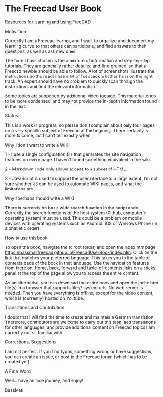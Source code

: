 # The Freecad User Book
Resources for learning and using FreeCAD

Motivation

Currently I am a Freecad learner, and I want to organize and document my learning curve so that others can participate, and find answers to their questions, as well as ask new ones.

The form I have chosen is the a mixture of information and step-by-step tutorials. They are generally rather detailed and fine-grained, so that a Freecad newbie should be able to follow. A lot of screenshots illustrate the instructions so the reader has a lot of feedback whether he is on the right track. An expert should have no problem to quickly scan through the instructions and find the relevant information.

Some topics are supported by additional video footage. This material tends to be more condensed, and may not provide the in-depth information found in the text.


Status

This is a work in progress, so please don't complain about only four pages on a very specific subject of Freecad at the beginnig. There certainly is more to come, but I can't tell exactly when.


Why I don't want to write a WIKI

1 - I use a single configuration file that generates the site navigation features on every page. I haven't found something equivalent in the wiki.  

2 - Markdown code only allows access to a subset of HTML.

3 - JavaScript is used to support the user interface to a large extent. I'm not sure whether JS can be used to automate WIKI pages, and what the limitations are.


Why I perhaps should write a WIKI

There is currently no book-wide search function in the script code. Currently the search functions of the host system (Github, computer's operating system) must be used. This could be a problem on mobile devices with operating systems such as Android, iOS or Windows Phone (in alphabetic order).


How to use this book

To open the book, navigate the to root folder, and open the index.htm page https://bassmatifreecad.github.io/FreecadUserBook/index.htm. Click on the link that matches your preferred language. This takes you to the table of contents page of the book in that language. Use the navigation features from there on. Home, back, forward and table-of-contents links on a sticky panel at the top of the page allow you to access the entire content. 

As an alternative, you can download the entire book and open the index.htm file(s) in a browser that supports file:// system urls. No web server is needed. Then you have everything is offline, except for the video content, which is (currently) hosted on Youtube.


Translations and Contribution

I doubt that I will find the time to create and maintain a German translation. Therefore, contributors are welcome to carry out this task, add translations for other languages, and provide additional content on Freecad topics I am currently not so familiar with.


Corrections, Suggestions

I am not perfect. If you find typos, something wrong or have suggestions, you can create an issue, or post to the Freecad forum (which has to be created yet).


A Final Word

Well... have an nice journey, and enjoy!

BassMati
